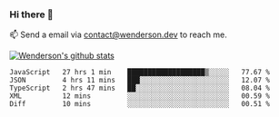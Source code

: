 ### Hi there 👋

<!--
**Wenderson-P/wenderson-p** is a ✨ _special_ ✨ repository because its `README.md` (this file) appears on your GitHub profile.

Here are some ideas to get you started:

- 🔭 I’m currently working on ...
- 🌱 I’m currently learning ...
- 👯 I’m looking to collaborate on ...
- 🤔 I’m looking for help with ...
- 💬 Ask me about ...
- 📫 How to reach me: ...
- 😄 Pronouns: ...
- ⚡ Fun fact: ...
-->

📫  Send a email via contact@wenderson.dev to reach me.

[![Wenderson's github stats](https://github-readme-stats.vercel.app/api?username=wenderson-p&show_icons=true&theme=tokyonight&hide=issues)](https://github.com/wenderson-p/github-readme-stats)

<!--START_SECTION:waka-->
```text
JavaScript   27 hrs 1 min    ███████████████████▒░░░░░   77.67 % 
JSON         4 hrs 11 mins   ███░░░░░░░░░░░░░░░░░░░░░░   12.07 % 
TypeScript   2 hrs 47 mins   ██░░░░░░░░░░░░░░░░░░░░░░░   08.04 % 
XML          12 mins         ░░░░░░░░░░░░░░░░░░░░░░░░░   00.59 % 
Diff         10 mins         ░░░░░░░░░░░░░░░░░░░░░░░░░   00.51 % 
```
<!--END_SECTION:waka-->
